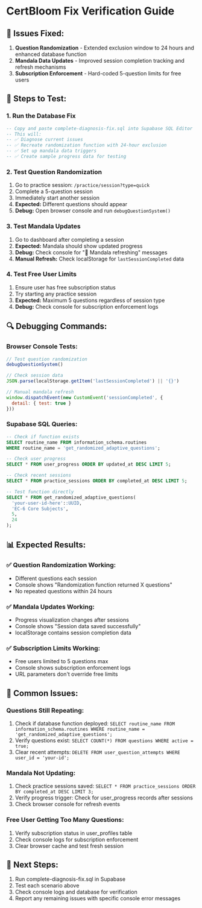 # CertBloom Fix Verification Guide

## 🎯 **Issues Fixed:**

1. **Question Randomization** - Extended exclusion window to 24 hours and enhanced database function
2. **Mandala Data Updates** - Improved session completion tracking and refresh mechanisms  
3. **Subscription Enforcement** - Hard-coded 5-question limits for free users

## 🚀 **Steps to Test:**

### 1. **Run the Database Fix**
```sql
-- Copy and paste complete-diagnosis-fix.sql into Supabase SQL Editor
-- This will:
-- ✅ Diagnose current issues
-- ✅ Recreate randomization function with 24-hour exclusion
-- ✅ Set up mandala data triggers
-- ✅ Create sample progress data for testing
```

### 2. **Test Question Randomization**
1. Go to practice session: `/practice/session?type=quick`
2. Complete a 5-question session
3. Immediately start another session
4. **Expected:** Different questions should appear
5. **Debug:** Open browser console and run `debugQuestionSystem()`

### 3. **Test Mandala Updates**
1. Go to dashboard after completing a session
2. **Expected:** Mandala should show updated progress
3. **Debug:** Check console for "🔄 Mandala refreshing" messages
4. **Manual Refresh:** Check localStorage for `lastSessionCompleted` data

### 4. **Test Free User Limits**
1. Ensure user has free subscription status
2. Try starting any practice session
3. **Expected:** Maximum 5 questions regardless of session type
4. **Debug:** Check console for subscription enforcement logs

## 🔍 **Debugging Commands:**

### Browser Console Tests:
```javascript
// Test question randomization
debugQuestionSystem()

// Check session data
JSON.parse(localStorage.getItem('lastSessionCompleted') || '{}')

// Manual mandala refresh
window.dispatchEvent(new CustomEvent('sessionCompleted', {
  detail: { test: true }
}))
```

### Supabase SQL Queries:
```sql
-- Check if function exists
SELECT routine_name FROM information_schema.routines 
WHERE routine_name = 'get_randomized_adaptive_questions';

-- Check user progress
SELECT * FROM user_progress ORDER BY updated_at DESC LIMIT 5;

-- Check recent sessions
SELECT * FROM practice_sessions ORDER BY completed_at DESC LIMIT 5;

-- Test function directly
SELECT * FROM get_randomized_adaptive_questions(
  'your-user-id-here'::UUID, 
  'EC-6 Core Subjects', 
  5, 
  24
);
```

## 📊 **Expected Results:**

### ✅ **Question Randomization Working:**
- Different questions each session
- Console shows "Randomization function returned X questions"
- No repeated questions within 24 hours

### ✅ **Mandala Updates Working:**
- Progress visualization changes after sessions
- Console shows "Session data saved successfully"
- localStorage contains session completion data

### ✅ **Subscription Limits Working:**
- Free users limited to 5 questions max
- Console shows subscription enforcement logs
- URL parameters don't override free limits

## 🐛 **Common Issues:**

### Questions Still Repeating:
1. Check if database function deployed: `SELECT routine_name FROM information_schema.routines WHERE routine_name = 'get_randomized_adaptive_questions';`
2. Verify questions exist: `SELECT COUNT(*) FROM questions WHERE active = true;`
3. Clear recent attempts: `DELETE FROM user_question_attempts WHERE user_id = 'your-id';`

### Mandala Not Updating:
1. Check practice sessions saved: `SELECT * FROM practice_sessions ORDER BY completed_at DESC LIMIT 3;`
2. Verify progress trigger: Check for user_progress records after sessions
3. Check browser console for refresh events

### Free User Getting Too Many Questions:
1. Verify subscription status in user_profiles table
2. Check console logs for subscription enforcement
3. Clear browser cache and test fresh session

## 📝 **Next Steps:**
1. Run complete-diagnosis-fix.sql in Supabase
2. Test each scenario above
3. Check console logs and database for verification
4. Report any remaining issues with specific console error messages
